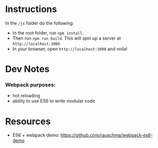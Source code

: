 # Instructions
In the `/js` folder do the following:
- In the root folder, run `npm install`. 
- Then run `npm run build`. This will spin up a server at `http://localhost:3000`
- In your browser, open `http://localhost:3000` and voila!

# Dev Notes
### Webpack purposes:
- hot reloading
- ability to use ES6 to write modular code

# Resources
- ES6 + webpack demo: https://github.com/rauschma/webpack-es6-demo
